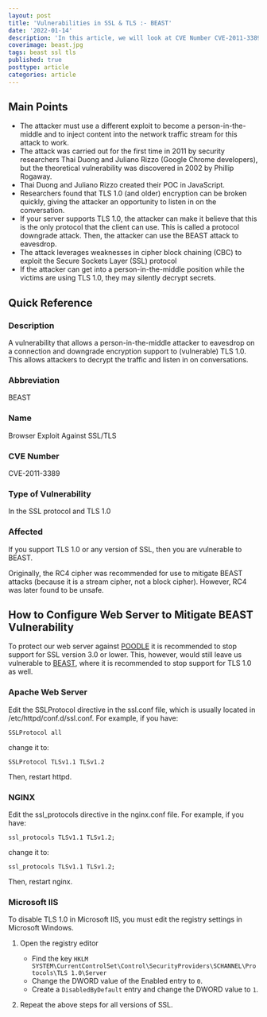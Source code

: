 ```yaml
---
layout: post
title: 'Vulnerabilities in SSL & TLS :- BEAST'
date: '2022-01-14'
description: 'In this article, we will look at CVE Number CVE-2011-3389, also known as BEAST. BEAST, or Browser Exploit Against SSL/TLS, is a largely theoretical attack that requires a person-in-the-middle to eavesdrop on a connection and downgrade encryption support to (vulnerable) TLS 1.0. This allows attackers to decrypt the traffic and listen in on conversations.'
coverimage: beast.jpg
tags: beast ssl tls
published: true
posttype: article
categories: article
---
```

## Main Points 

- The attacker must use a different exploit to become a person-in-the-middle and to inject content into the network traffic stream for this attack to work.
- The attack was carried out for the first time in 2011 by security researchers Thai Duong and Juliano Rizzo (Google Chrome developers), but the theoretical vulnerability was discovered in 2002 by Phillip Rogaway.
- Thai Duong and Juliano Rizzo created their POC in JavaScript.
- Researchers found that TLS 1.0 (and older) encryption can be broken quickly, giving the attacker an opportunity to listen in on the conversation.
- If your server supports TLS 1.0, the attacker can make it believe that this is the only protocol that the client can use. This is called a protocol downgrade attack. Then, the attacker can use the BEAST attack to eavesdrop.
- The attack leverages weaknesses in cipher block chaining (CBC) to exploit the Secure Sockets Layer (SSL) protocol
- If the attacker can get into a person-in-the-middle position while the victims are using TLS 1.0, they may silently decrypt secrets.

## Quick Reference

### Description

A vulnerability that allows a person-in-the-middle attacker to eavesdrop on a connection and downgrade encryption support to (vulnerable) TLS 1.0. This allows attackers to decrypt the traffic and listen in on conversations.

### Abbreviation

BEAST

### Name

Browser Exploit Against SSL/TLS

### CVE Number

CVE-2011-3389

### Type of Vulnerability

In the SSL protocol and TLS 1.0

### Affected

If you support TLS 1.0 or any version of SSL, then you are vulnerable to BEAST. 

Originally, the RC4 cipher was recommended for use to mitigate BEAST attacks (because it is a stream cipher, not a block cipher). However, RC4 was later found to be unsafe.

## How to Configure Web Server to Mitigate BEAST Vulnerability

To protect our web server against [POODLE](https://evilsaint.com/article/vulnerabilities-ssl-tls-poodle/) it is recommended to stop support for SSL version 3.0 or lower. This, however, would still leave us vulnerable to [BEAST](https://evilsaint.com/article/vulnerabilities-ssl-tls-beast/), where it is recommended to stop support for TLS 1.0 as well. 

### Apache Web Server

Edit the SSLProtocol directive in the ssl.conf file, which is usually located in /etc/httpd/conf.d/ssl.conf. For example, if you have:
```
SSLProtocol all
```

change it to:
```
SSLProtocol TLSv1.1 TLSv1.2
```
Then, restart httpd.

### NGINX

Edit the ssl_protocols directive in the nginx.conf file. For example, if you have:
```
ssl_protocols TLSv1.1 TLSv1.2;
```

change it to:
```
ssl_protocols TLSv1.1 TLSv1.2;
```

Then, restart nginx.

### Microsoft IIS

To disable TLS 1.0 in Microsoft IIS, you must edit the registry settings in Microsoft Windows.

1. Open the registry editor
	* Find the key `HKLM SYSTEM\CurrentControlSet\Control\SecurityProviders\SCHANNEL\Protocols\TLS 1.0\Server`
	* Change the DWORD value of the Enabled entry to `0`.
	* Create a `DisabledByDefault` entry and change the DWORD value to `1`.

2. Repeat the above steps for all versions of SSL.